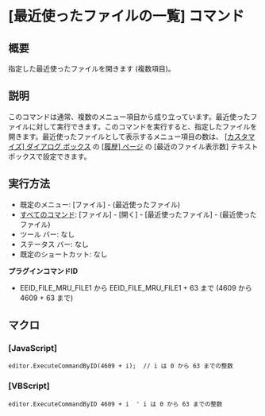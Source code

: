 # \[最近使ったファイルの一覧\] コマンド

## 概要

指定した最近使ったファイルを開きます (複数項目)。

## 説明

このコマンドは通常、複数のメニュー項目から成り立っています。最近使ったファイルに対して実行できます。このコマンドを実行すると、指定したファイルを開きます。最近使ったファイルとして表示するメニュー項目の数は、 [\[カスタマイズ\] ダイアログ ボックス](../../dlg/customize/index) の [\[履歴\] ページ](../../dlg/customize/history/index) の \[最近のファイル表示数\]
テキスト ボックスで設定できます。

## 実行方法

- 既定のメニュー: \[ファイル\] \- (最近使ったファイル)
- [すべてのコマンド](../../glossary/allcommands): \[ファイル\] \- \[開く\] \- \[最近使ったファイル\] \- (最近使ったファイル)
- ツール バー: なし
- ステータス バー: なし
- 既定のショートカット: なし

**プラグインコマンドID**

- EEID\_FILE\_MRU\_FILE1 から EEID\_FILE\_MRU\_FILE1 + 63 まで (4609 から 4609 + 63 まで)

## マクロ

### \[JavaScript\]

```
editor.ExecuteCommandByID(4609 + i);  // i は 0 から 63 までの整数
```

### \[VBScript\]

```
editor.ExecuteCommandByID 4609 + i  ' i は 0 から 63 までの整数
```
